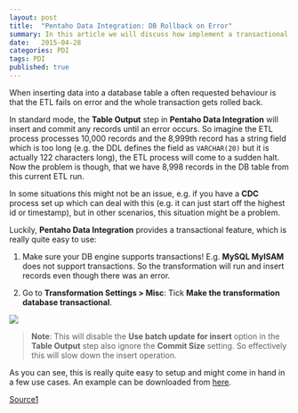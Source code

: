 ```yaml
---
layout: post
title:  "Pentaho Data Integration: DB Rollback on Error"
summary: In this article we will discuss how implement a transactional behaviour in PDI
date:   2015-04-28
categories: PDI
tags: PDI
published: true
---
```


When inserting data into a database table a often requested behaviour is that the ETL fails on error and the whole transaction gets rolled back.

In standard mode, the **Table Output** step in **Pentaho Data Integration** will insert and commit any records until an error occurs. So imagine the ETL process processes 10,000 records and the 8,999th record has a string field which is too long (e.g. the DDL defines the field as `VARCHAR(20)` but it is actually 122 characters long), the ETL process will come to a sudden halt. Now the problem is though, that we have 8,998 records in the DB table from this current ETL run. 

In some situations this might not be an issue, e.g. if you have a **CDC** process set up which can deal with this (e.g. it can just start off the highest id or timestamp), but in other scenarios, this situation might be a problem.

Luckily, **Pentaho Data Integration** provides a transactional feature, which is really quite easy to use:

1. Make sure your DB engine supports transactions! 
E.g. **MySQL MyISAM** does not support transactions. So the transformation will run and insert records even though there was an error.

2. Go to **Transformation Settings > Misc**: 
Tick **Make the transformation database transactional**. 

![](/images/pdi-db-transactional-insert.png)

> **Note**: This will disable the **Use batch update for insert** option in the **Table Output** step also ignore the **Commit Size** setting. So effectively this will slow down the insert operation.

As you can see, this is really quite easy to setup and might come in hand in a few use cases. An example can be downloaded from [here](/sample-files/pdi/tr_db_transactional_insert.ktr).

[Source1](http://www.ibridge.be/?p=93)